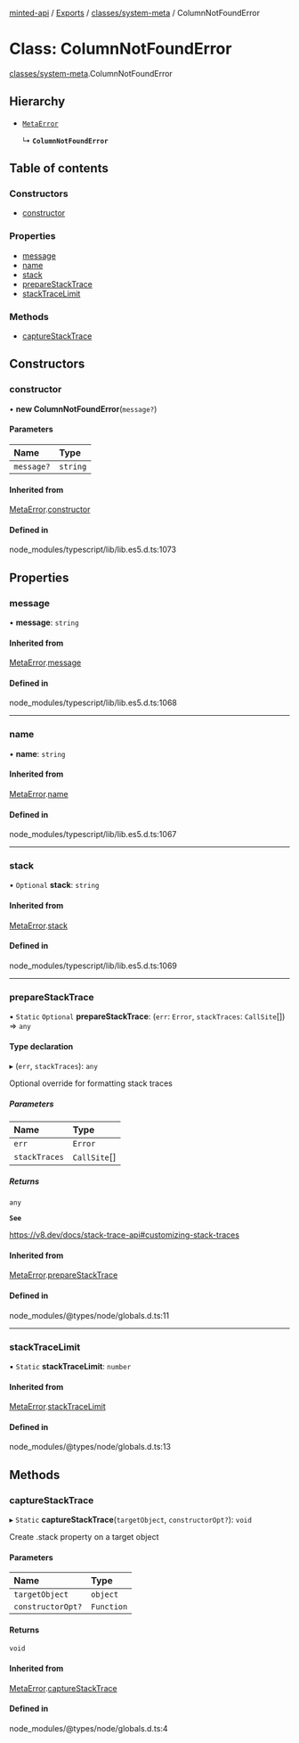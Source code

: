 [minted-api](../README.md) / [Exports](../modules.md) / [classes/system-meta](../modules/classes_system_meta.md) / ColumnNotFoundError

# Class: ColumnNotFoundError

[classes/system-meta](../modules/classes_system_meta.md).ColumnNotFoundError

## Hierarchy

- [`MetaError`](classes_system_meta.MetaError.md)

  ↳ **`ColumnNotFoundError`**

## Table of contents

### Constructors

- [constructor](classes_system_meta.ColumnNotFoundError.md#constructor)

### Properties

- [message](classes_system_meta.ColumnNotFoundError.md#message)
- [name](classes_system_meta.ColumnNotFoundError.md#name)
- [stack](classes_system_meta.ColumnNotFoundError.md#stack)
- [prepareStackTrace](classes_system_meta.ColumnNotFoundError.md#preparestacktrace)
- [stackTraceLimit](classes_system_meta.ColumnNotFoundError.md#stacktracelimit)

### Methods

- [captureStackTrace](classes_system_meta.ColumnNotFoundError.md#capturestacktrace)

## Constructors

### constructor

• **new ColumnNotFoundError**(`message?`)

#### Parameters

| Name | Type |
| :------ | :------ |
| `message?` | `string` |

#### Inherited from

[MetaError](classes_system_meta.MetaError.md).[constructor](classes_system_meta.MetaError.md#constructor)

#### Defined in

node_modules/typescript/lib/lib.es5.d.ts:1073

## Properties

### message

• **message**: `string`

#### Inherited from

[MetaError](classes_system_meta.MetaError.md).[message](classes_system_meta.MetaError.md#message)

#### Defined in

node_modules/typescript/lib/lib.es5.d.ts:1068

___

### name

• **name**: `string`

#### Inherited from

[MetaError](classes_system_meta.MetaError.md).[name](classes_system_meta.MetaError.md#name)

#### Defined in

node_modules/typescript/lib/lib.es5.d.ts:1067

___

### stack

• `Optional` **stack**: `string`

#### Inherited from

[MetaError](classes_system_meta.MetaError.md).[stack](classes_system_meta.MetaError.md#stack)

#### Defined in

node_modules/typescript/lib/lib.es5.d.ts:1069

___

### prepareStackTrace

▪ `Static` `Optional` **prepareStackTrace**: (`err`: `Error`, `stackTraces`: `CallSite`[]) => `any`

#### Type declaration

▸ (`err`, `stackTraces`): `any`

Optional override for formatting stack traces

##### Parameters

| Name | Type |
| :------ | :------ |
| `err` | `Error` |
| `stackTraces` | `CallSite`[] |

##### Returns

`any`

**`See`**

https://v8.dev/docs/stack-trace-api#customizing-stack-traces

#### Inherited from

[MetaError](classes_system_meta.MetaError.md).[prepareStackTrace](classes_system_meta.MetaError.md#preparestacktrace)

#### Defined in

node_modules/@types/node/globals.d.ts:11

___

### stackTraceLimit

▪ `Static` **stackTraceLimit**: `number`

#### Inherited from

[MetaError](classes_system_meta.MetaError.md).[stackTraceLimit](classes_system_meta.MetaError.md#stacktracelimit)

#### Defined in

node_modules/@types/node/globals.d.ts:13

## Methods

### captureStackTrace

▸ `Static` **captureStackTrace**(`targetObject`, `constructorOpt?`): `void`

Create .stack property on a target object

#### Parameters

| Name | Type |
| :------ | :------ |
| `targetObject` | `object` |
| `constructorOpt?` | `Function` |

#### Returns

`void`

#### Inherited from

[MetaError](classes_system_meta.MetaError.md).[captureStackTrace](classes_system_meta.MetaError.md#capturestacktrace)

#### Defined in

node_modules/@types/node/globals.d.ts:4
